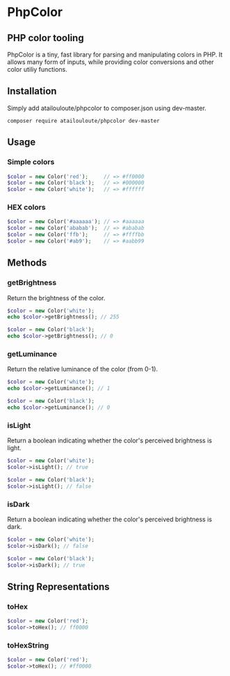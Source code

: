# PhpColor
## PHP color tooling
PhpColor is  a tiny, fast library for parsing and manipulating colors in PHP. It allows many form of inputs, while providing color conversions and other color utiliy functions.

## Installation
Simply add atailouloute/phpcolor to composer.json using dev-master.
```
composer require atailouloute/phpcolor dev-master
```

## Usage
### Simple colors
```php
$color = new Color('red');     // => #ff0000
$color = new Color('black');   // => #000000
$color = new Color('white');   // => #ffffff
```

### HEX colors
```php
$color = new Color('#aaaaaa'); // => #aaaaaa
$color = new Color('ababab');  // => #ababab
$color = new Color('ffb');     // => #ffffbb
$color = new Color('#ab9');    // => #aabb99
```

## Methods

### getBrightness
Return the brightness of the color.
```php
$color = new Color('white');
echo $color->getBrightness(); // 255

$color = new Color('black');
echo $color->getBrightness(); // 0
```

### getLuminance
Return the relative luminance of the color (from 0-1).
```php
$color = new Color('white');
echo $color->getLuminance(); // 1

$color = new Color('black');
echo $color->getLuminance(); // 0
```

### isLight
Return a boolean indicating whether the color's perceived brightness is light.
```php
$color = new Color('white');
$color->isLight(); // true

$color = new Color('black');
$color->isLight(); // false
```

### isDark
Return a boolean indicating whether the color's perceived brightness is dark.
```php
$color = new Color('white');
$color->isDark(); // false

$color = new Color('black');
$color->isDark(); // true
```

## String Representations

### toHex
```php
$color = new Color('red');
$color->toHex(); // ff0000
```

### toHexString
```php
$color = new Color('red');
$color->toHex(); // #ff0000
```